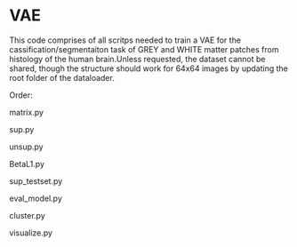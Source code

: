 # VAE
This code comprises of all scritps needed to train a VAE for the cassification/segmentaiton task of GREY and WHITE matter patches from histology of the human brain.Unless requested, the dataset cannot be shared, though the structure should work for 64x64 images by updating the root folder of the dataloader.

Order:

matrix.py

sup.py

unsup.py 

BetaL1.py

sup_testset.py

eval_model.py

cluster.py

visualize.py

